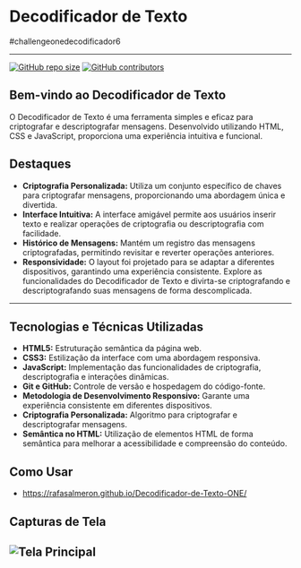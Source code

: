# Decodificador de Texto

#challengeonedecodificador6

---

[![GitHub repo size](https://img.shields.io/github/repo-size/rafasalmeron/Decodificador-de-Texto-ONE)](https://github.com/rafasalmeron/Decodificador-de-Texto-ONE)
[![GitHub contributors](https://img.shields.io/github/contributors/rafasalmeron/Decodificador-de-Texto-ONE)](https://github.com/rafasalmeron/Decodificador-de-Texto-ONE/graphs/contributors)

## Bem-vindo ao Decodificador de Texto

O Decodificador de Texto é uma ferramenta simples e eficaz para criptografar e descriptografar mensagens. Desenvolvido utilizando HTML, CSS e JavaScript, proporciona uma experiência intuitiva e funcional.

## Destaques
- **Criptografia Personalizada:** Utiliza um conjunto específico de chaves para criptografar mensagens, proporcionando uma abordagem única e divertida.
- **Interface Intuitiva:** A interface amigável permite aos usuários inserir texto e realizar operações de criptografia ou descriptografia com facilidade.
- **Histórico de Mensagens:** Mantém um registro das mensagens criptografadas, permitindo revisitar e reverter operações anteriores.
- **Responsividade:** O layout foi projetado para se adaptar a diferentes dispositivos, garantindo uma experiência consistente.
  Explore as funcionalidades do Decodificador de Texto e divirta-se criptografando e descriptografando suas mensagens de forma descomplicada.

---
## Tecnologias e Técnicas Utilizadas

- **HTML5:** Estruturação semântica da página web.
- **CSS3:** Estilização da interface com uma abordagem responsiva.
- **JavaScript:** Implementação das funcionalidades de criptografia, descriptografia e interações dinâmicas.
- **Git e GitHub:** Controle de versão e hospedagem do código-fonte.
- **Metodologia de Desenvolvimento Responsivo:** Garante uma experiência consistente em diferentes dispositivos.
- **Criptografia Personalizada:** Algoritmo para criptografar e descriptografar mensagens.
- **Semântica no HTML:** Utilização de elementos HTML de forma semântica para melhorar a acessibilidade e compreensão do conteúdo.

## Como Usar
- https://rafasalmeron.github.io/Decodificador-de-Texto-ONE/

## Capturas de Tela

![Tela Principal](https://github.com/rafasalmeron/Decodificador-de-Texto-ONE/assets/94733546/0f35b1f6-5ab3-4a09-9753-4c98b734b314)
---
